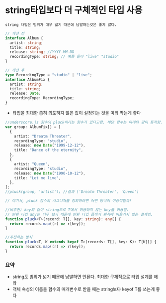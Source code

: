 # string타입보다 더 구체적인 타입 사용

`string 타입은 범위가 매우 넓기 때문에 남발하는것은 좋지 않다.`

```ts
// 개선 전
interface Album {
  artist: string;
  title: string;
  release: string; //YYYY-MM-DD
  recordingType: string; // 예를 들어 "live" "studio"
}

// 개선 후
type RecordingType = "studio" | "live";
interface AlbumFix {
  artist: string;
  title: string;
  release: Date;
  recordingType: RecordingType;
}
```

- 타입을 최대한 좁혀 의도하지 않은 값이 설정되는 것을 미리 막는게 좋다

```ts
//underscore.js 함수의 pluck이라는 함수가 있다고함. 해당 함수는 아래와 같이 동작함.
var group: AlbumFix[] = [
  {
    artist: "Dreatm Threater",
    recordingType: "studio",
    release: new Date("1999-12-12"),
    title: "Dance of the eternity",
  },
  {
    artist: "Queen",
    recordingType: "studio",
    release: new Date("1990-10-12"),
    title: "Let me live",
  },
];
//pluck(group, 'artist'); //결과 ['Dreatm Threater', 'Queen']

// 여기서, pluck 함수의 시그니처를 정의하려면 어떤 방식이 이상적일까?

//비추천) key의 값이 string으로 T에서 허용하지 않는 key를 허용함.
// 반환 타입 any는 너무 넓기 때문에 반환 타입 좁히기 원칙에 어울리지 않는 설계임.
function pluck<T>(record: T[], key: string): any[] {
  return records.map((r) => r[key]);
}

//추천하는 방식
function pluck<T, K extends keyof T>(records: T[], key: K): T[K][] {
  return records.map((r) => r[key]);
}
```

### 요약

- string도 범위가 넓기 때문에 남발하면 안된다. 최대한 구체적으로 타입 설계를 해라
- 객체 속성의 이름을 함수의 매개변수로 받을 때는 string보다 keyof T를 쓰는게 좋다
